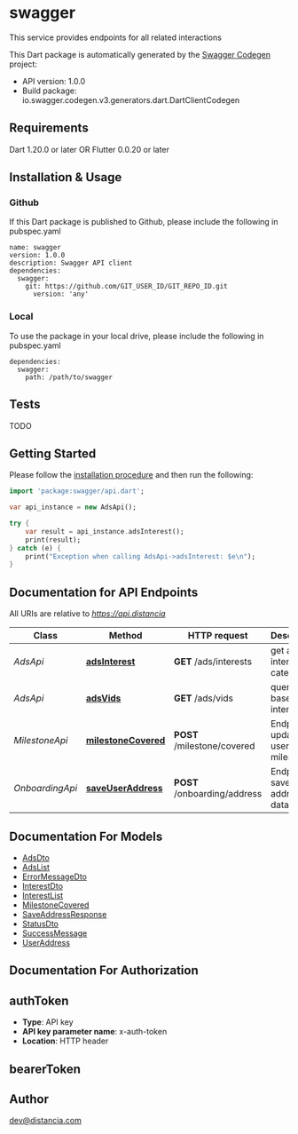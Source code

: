 # swagger
This service provides endpoints for all related interactions

This Dart package is automatically generated by the [Swagger Codegen](https://github.com/swagger-api/swagger-codegen) project:

- API version: 1.0.0
- Build package: io.swagger.codegen.v3.generators.dart.DartClientCodegen

## Requirements

Dart 1.20.0 or later OR Flutter 0.0.20 or later

## Installation & Usage

### Github
If this Dart package is published to Github, please include the following in pubspec.yaml
```
name: swagger
version: 1.0.0
description: Swagger API client
dependencies:
  swagger:
    git: https://github.com/GIT_USER_ID/GIT_REPO_ID.git
      version: 'any'
```

### Local
To use the package in your local drive, please include the following in pubspec.yaml
```
dependencies:
  swagger:
    path: /path/to/swagger
```

## Tests

TODO

## Getting Started

Please follow the [installation procedure](#installation--usage) and then run the following:

```dart
import 'package:swagger/api.dart';

var api_instance = new AdsApi();

try {
    var result = api_instance.adsInterest();
    print(result);
} catch (e) {
    print("Exception when calling AdsApi->adsInterest: $e\n");
}
```

## Documentation for API Endpoints

All URIs are relative to *https://api.distancia*

Class | Method | HTTP request | Description
------------ | ------------- | ------------- | -------------
*AdsApi* | [**adsInterest**](docs//AdsApi.md#adsinterest) | **GET** /ads/interests | get all interest category
*AdsApi* | [**adsVids**](docs//AdsApi.md#adsvids) | **GET** /ads/vids | query ads base on interest
*MilestoneApi* | [**milestoneCovered**](docs//MilestoneApi.md#milestonecovered) | **POST** /milestone/covered | Endpoint to update user&#x27;s milestone
*OnboardingApi* | [**saveUserAddress**](docs//OnboardingApi.md#saveuseraddress) | **POST** /onboarding/address | Endpoint to save user&#x27;s address to database

## Documentation For Models

 - [AdsDto](docs//AdsDto.md)
 - [AdsList](docs//AdsList.md)
 - [ErrorMessageDto](docs//ErrorMessageDto.md)
 - [InterestDto](docs//InterestDto.md)
 - [InterestList](docs//InterestList.md)
 - [MilestoneCovered](docs//MilestoneCovered.md)
 - [SaveAddressResponse](docs//SaveAddressResponse.md)
 - [StatusDto](docs//StatusDto.md)
 - [SuccessMessage](docs//SuccessMessage.md)
 - [UserAddress](docs//UserAddress.md)

## Documentation For Authorization


## authToken

- **Type**: API key
- **API key parameter name**: x-auth-token
- **Location**: HTTP header

## bearerToken



## Author

dev@distancia.com
